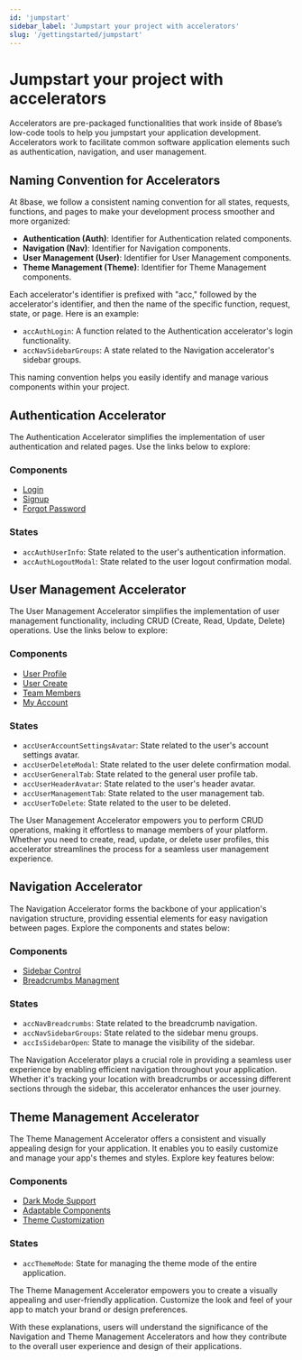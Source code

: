 ```yaml
---
id: 'jumpstart'
sidebar_label: 'Jumpstart your project with accelerators'
slug: '/gettingstarted/jumpstart'
---
```

# Jumpstart your project with accelerators

Accelerators are pre-packaged functionalities that work inside of 8base’s low-code tools to help you jumpstart your application development. Accelerators work to facilitate common software application elements such as authentication, navigation, and user management.

## Naming Convention for Accelerators

At 8base, we follow a consistent naming convention for all states, requests, functions, and pages to make your development process smoother and more organized:

- **Authentication (Auth)**: Identifier for Authentication related components.
- **Navigation (Nav)**: Identifier for Navigation components.
- **User Management (User)**: Identifier for User Management components.
- **Theme Management (Theme)**: Identifier for Theme Management components.

Each accelerator's identifier is prefixed with "acc," followed by the accelerator's identifier, and then the name of the specific function, request, state, or page. Here is an example:

- `accAuthLogin`: A function related to the Authentication accelerator's login functionality.
- `accNavSidebarGroups`: A state related to the Navigation accelerator's sidebar groups.

This naming convention helps you easily identify and manage various components within your project.

## Authentication Accelerator

The Authentication Accelerator simplifies the implementation of user authentication and related pages. Use the links below to explore:

### Components

- [Login](./authentication-accelerator/login.md)
- [Signup](./authentication-accelerator/signup.md)
- [Forgot Password](./authentication-accelerator/forgot-password.md)


### States

- `accAuthUserInfo`: State related to the user's authentication information.
- `accAuthLogoutModal`: State related to the user logout confirmation modal.

## User Management Accelerator

The User Management Accelerator simplifies the implementation of user management functionality, including CRUD (Create, Read, Update, Delete) operations. Use the links below to explore:

### Components

- [User Profile](./user-management-accelerator/user-profile.md)
- [User Create](./user-management-accelerator/user-create.md)
- [Team Members](./user-management-accelerator/team-members.md)
- [My Account](./user-management-accelerator/my-account.md)

### States

- `accUserAccountSettingsAvatar`: State related to the user's account settings avatar.
- `accUserDeleteModal`: State related to the user delete confirmation modal.
- `accUserGeneralTab`: State related to the general user profile tab.
- `accUserHeaderAvatar`: State related to the user's header avatar.
- `accUserManagementTab`: State related to the user management tab.
- `accUserToDelete`: State related to the user to be deleted.

The User Management Accelerator empowers you to perform CRUD operations, making it effortless to manage members of your platform. Whether you need to create, read, update, or delete user profiles, this accelerator streamlines the process for a seamless user management experience.

## Navigation Accelerator

The Navigation Accelerator forms the backbone of your application's navigation structure, providing essential elements for easy navigation between pages. Explore the components and states below:

### Components

- [Sidebar Control](./navigation-accelerator/sidebar-control.md)
- [Breadcrumbs Managment](./navigation-accelerator/breadcrumbs-management.md)

### States

- `accNavBreadcrumbs`: State related to the breadcrumb navigation.
- `accNavSidebarGroups`: State related to the sidebar menu groups.
- `accIsSidebarOpen`: State to manage the visibility of the sidebar.

The Navigation Accelerator plays a crucial role in providing a seamless user experience by enabling efficient navigation throughout your application. Whether it's tracking your location with breadcrumbs or accessing different sections through the sidebar, this accelerator enhances the user journey.

## Theme Management Accelerator

The Theme Management Accelerator offers a consistent and visually appealing design for your application. It enables you to easily customize and manage your app's themes and styles. Explore key features below:

### Components

- [Dark Mode Support](./theme-management-accelerator/theme-management.md#dark-mode-support)
- [Adaptable Components](./theme-management-accelerator/theme-management.md#adaptable-components) 
- [Theme Customization](./theme-management-accelerator/theme-management.md#theme-customization)

### States

- `accThemeMode`: State for managing the theme mode of the entire application.

The Theme Management Accelerator empowers you to create a visually appealing and user-friendly application. Customize the look and feel of your app to match your brand or design preferences.

With these explanations, users will understand the significance of the Navigation and Theme Management Accelerators and how they contribute to the overall user experience and design of their applications.
